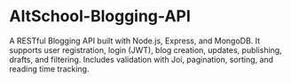 # AltSchool-Blogging-API
A RESTful Blogging API built with Node.js, Express, and MongoDB. It supports user registration, login (JWT), blog creation, updates, publishing, drafts, and filtering. Includes validation with Joi, pagination, sorting, and reading time tracking.

